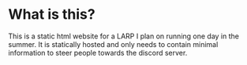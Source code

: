 # What is this?

This is a static html website for a LARP I plan on running one day in the summer. It is statically hosted and only needs to contain minimal information to steer people towards the discord server.